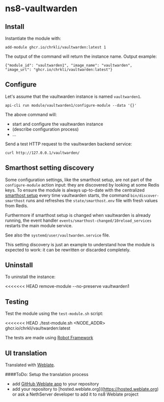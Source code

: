# ns8-vaultwarden

## Install

Instantiate the module with:

    add-module ghcr.io/chrkli/vaultwarden:latest 1

The output of the command will return the instance name.
Output example:

    {"module_id": "vaultwarden1", "image_name": "vaultwarden", "image_url": "ghcr.io/chrkli/vaultwarden:latest"}

## Configure

Let's assume that the vaultwarden instance is named `vaultwarden1`.

    api-cli run module/vaultwarden1/configure-module --data '{}'

The above command will:
- start and configure the vaultwarden instance
- (describe configuration process)
- ...

Send a test HTTP request to the vaultwarden backend service:

    curl http://127.0.0.1/vaultwarden/

## Smarthost setting discovery

Some configuration settings, like the smarthost setup, are not part of the
`configure-module` action input: they are discovered by looking at some
Redis keys.  To ensure the module is always up-to-date with the
centralized [smarthost
setup](https://nethserver.github.io/ns8-core/core/smarthost/) every time
vaultwarden starts, the command `bin/discover-smarthost` runs and refreshes
the `state/smarthost.env` file with fresh values from Redis.

Furthermore if smarthost setup is changed when vaultwarden is already
running, the event handler `events/smarthost-changed/10reload_services`
restarts the main module service.

See also the `systemd/user/vaultwarden.service` file.

This setting discovery is just an example to understand how the module is
expected to work: it can be rewritten or discarded completely.

## Uninstall

To uninstall the instance:

<<<<<<< HEAD
    remove-module --no-preserve vaultwarden1

## Testing

Test the module using the `test-module.sh` script:


<<<<<<< HEAD
    ./test-module.sh <NODE_ADDR> ghcr.io/chrkli/vaultwarden:latest

The tests are made using [Robot Framework](https://robotframework.org/)

## UI translation

Translated with [Weblate](https://hosted.weblate.org/projects/ns8/).

####ToDo: Setup the translation process
- add [GitHub Weblate app](https://docs.weblate.org/en/latest/admin/continuous.html#github-setup) to your repository
- add your repository to [hosted.weblate.org]((https://hosted.weblate.org) or ask a NethServer developer to add it to ns8 Weblate project
